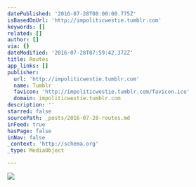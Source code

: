 ```yaml
---
datePublished: '2016-07-28T08:00:00.775Z'
isBasedOnUrl: 'http://impoliticwestie.tumblr.com'
keywords: []
related: []
author: []
via: {}
dateModified: '2016-07-28T07:59:42.372Z'
title: Routes
app_links: []
publisher:
  url: 'http://impoliticwestie.tumblr.com'
  name: Tumblr
  favicon: 'http://impoliticwestie.tumblr.com/favicon.ico'
  domain: impoliticwestie.tumblr.com
description: ''
starred: false
sourcePath: _posts/2016-07-28-routes.md
inFeed: true
hasPage: false
inNav: false
_context: 'http://schema.org'
_type: MediaObject

---
```

![](https://the-grid-user-content.s3-us-west-2.amazonaws.com/2f01ae8b-1d58-4ff8-a716-6e8671e4b433.jpg)